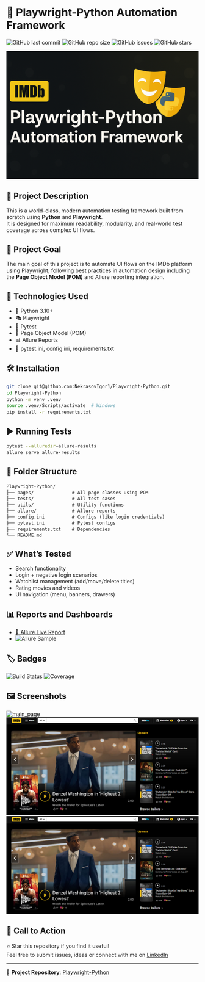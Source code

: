 # 🎯 Playwright-Python Automation Framework

![GitHub last commit](https://img.shields.io/github/last-commit/NekrasovIgor1/Playwright-Python)
![GitHub repo size](https://img.shields.io/github/repo-size/NekrasovIgor1/Playwright-Python)
![GitHub issues](https://img.shields.io/github/issues/NekrasovIgor1/Playwright-Python)
![GitHub stars](https://img.shields.io/github/stars/NekrasovIgor1/Playwright-Python?style=social)

![Framework Banner](https://raw.githubusercontent.com/NekrasovIgor1/Playwright-Python/main/assets/banner.png)

## 📝 Project Description

This is a world-class, modern automation testing framework built from scratch using **Python** and **Playwright**.  
It is designed for maximum readability, modularity, and real-world test coverage across complex UI flows.

## 🎯 Project Goal

The main goal of this project is to automate UI flows on the IMDb platform using Playwright, following best practices in automation design including the **Page Object Model (POM)** and Allure reporting integration.

## 🚀 Technologies Used

- 🐍 Python 3.10+
- 🎭 Playwright
- 🧪 Pytest
- 🧱 Page Object Model (POM)
- 📊 Allure Reports
- 🧩 pytest.ini, config.ini, requirements.txt

## 🛠️ Installation

```bash
git clone git@github.com:NekrasovIgor1/Playwright-Python.git
cd Playwright-Python
python -m venv .venv
source .venv/Scripts/activate  # Windows
pip install -r requirements.txt
```

## ▶️ Running Tests

```bash
pytest --alluredir=allure-results
allure serve allure-results
```

## 📁 Folder Structure

```
Playwright-Python/
├── pages/              # All page classes using POM
├── tests/              # All test cases
├── utils/              # Utility functions
├── allure/             # Allure reports
├── config.ini          # Configs (like login credentials)
├── pytest.ini          # Pytest configs
├── requirements.txt    # Dependencies
└── README.md
```

## ✅ What’s Tested

- Search functionality
- Login + negative login scenarios
- Watchlist management (add/move/delete titles)
- Rating movies and videos
- UI navigation (menu, banners, drawers)

## 📊 Reports and Dashboards

- [🔗 Allure Live Report](https://nekrasovigor1.github.io/Playwright-Python/allure-report/index.html)
- ![Allure Sample](https://raw.githubusercontent.com/NekrasovIgor1/Playwright-Python/main/assets/allure-sample.png)

## 🏷️ Badges

![Build Status](https://img.shields.io/badge/build-passing-brightgreen)
![Coverage](https://img.shields.io/badge/coverage-95%25-blue)

## 🖼️ Screenshots

![main_page](assets/screenshot1.png)
![imdb](assets/imdb.png)
![allure](assets/imdb.png)

## 🙌 Call to Action

⭐ Star this repository if you find it useful!  
Feel free to submit issues, ideas or connect with me on [LinkedIn](https://www.linkedin.com/in/igor-nek)

---

🔗 **Project Repository**: [Playwright-Python](https://github.com/NekrasovIgor1/Playwright-Python)  
